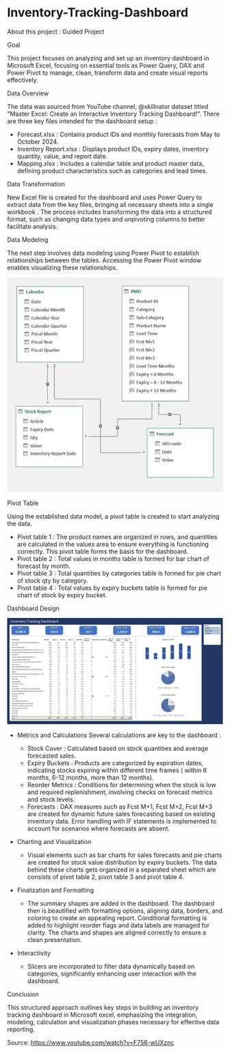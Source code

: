 # Inventory-Tracking-Dashboard

About this project : Guided Project

Goal

This project focuses on analyzing and set up an inventory dashboard in Microsoft Excel, focusing on essential tools as Power Query, DAX and Power Pivot to manage, clean, transform data and create visual reports effectively.

Data Overview

The data was sourced from YouTube channel, @skillnator dataset titled "Master Excel: Create an Interactive Inventory Tracking Dashboard!". There are three key files intended for the dashboard setup :
- Forecast.xlsx : Contains product IDs and monthly forecasts from May to October 2024.
- Inventory Report.xlsx : Displays product IDs, expiry dates, inventory quantity, value, and report date.
- Mapping.xlsx : Includes a calendar table and product master data, defining product characteristics such as categories and lead times.

Data Transformation

New Excel file is created for the dashboard and uses Power Query to extract data from the key files, bringing all necessary sheets into a single workbook . The process includes transforming the data into a structured format, such as changing data types and unpivoting columns to better facilitate analysis.

Data Modeling

The next step involves data modeling using Power Pivot to establish relationships between the tables. Accessing the Power Pivot window enables visualizing these relationships.

![Image Alt](https://github.com/maryamkamaruddin/Inventory-Tracking-Dashboard/blob/e63a7ea6b48baadb1d7a09024e98b7e508dd98f6/data%20model.JPG)

Pivot Table

Using the established data model, a pivot table is created to start analyzing the data.

- Pivot table 1 : The product names are organized in rows, and quantities are calculated in the values area to ensure everything is functioning correctly. This pivot table forms the basis for the dashboard.
- Pivot table 2 : Total values in months table is formed for bar chart of forecast by month.
- Pivot table 3 : Total quantities by categories table is formed for pie chart of stock qty by category.
- Pivot table 4 : Total values by expiry buckets table is formed for pie chart of stock by expiry bucket.

Dashboard Design

![Image Alt](https://github.com/maryamkamaruddin/Inventory-Tracking-Dashboard/blob/e63a7ea6b48baadb1d7a09024e98b7e508dd98f6/Dashboard.JPG)


- Metrics and Calculations
Several calculations are key to the dashboard :
  - Stock Cover : Calculated based on stock quantities and average forecasted sales.
  - Expiry Buckets : Products are categorized by expiration dates, indicating stocks expiring within different time frames ( within 6 months, 6-12 months, more than 12 months).
  - Reorder Metrics : Conditions for determining when the stock is low and required replenishment, involving checks on forecast metrics and stock levels.
  - Forecasts : DAX measures such as Fcst M+1, Fcst M+2, Fcst M+3 are created for dynamic future sales forecasting based on existing inventory data. Error handling with IF statements is implemented to account for scenarios where forecasts are absent.

- Charting and Visualization
  - Visual elements such as bar charts for sales forecasts and pie charts are created for stock value distribution by expiry buckets. The data behind these charts gets organized in a separated sheet which are consists of pivot table 2, pivot table 3 and pivot table 4.

- Finalization and Formatting
  - The summary shapes are added in the dashboard. The dashboard then is beautified with formatting options, aligning data, borders, and coloring to create an appealing report. Conditional formatting is added to highlight reorder flags and data labels are managed for clarity. The charts and shapes are aligned correctly to ensure a clean presentation.

- Interactivity
  - Slicers are incorporated to filter data dynamically based on categories, significantly enhancing user interaction with the dashboard.

Conclusion

This structured approach outlines key steps in building an inventory tracking dashboard in Microsoft excel, emphasizing the integration, modeling, calculation and visualization phases necessary for effective data reporting.

Source: https://www.youtube.com/watch?v=F758-wUXznc 
